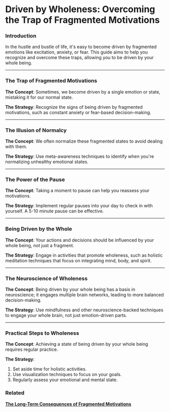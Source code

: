 # Driven by Wholeness: Overcoming the Trap of Fragmented Motivations

### **Introduction**

In the hustle and bustle of life, it's easy to become driven by fragmented emotions like excitation, anxiety, or fear. This guide aims to help you recognize and overcome these traps, allowing you to be driven by your whole being.

---

### **The Trap of Fragmented Motivations**

**The Concept**: Sometimes, we become driven by a single emotion or state, mistaking it for our normal state.

**The Strategy**: Recognize the signs of being driven by fragmented motivations, such as constant anxiety or fear-based decision-making.

---

### **The Illusion of Normalcy**

**The Concept**: We often normalize these fragmented states to avoid dealing with them.

**The Strategy**: Use meta-awareness techniques to identify when you're normalizing unhealthy emotional states.

---

### **The Power of the Pause**

**The Concept**: Taking a moment to pause can help you reassess your motivations.

**The Strategy**: Implement regular pauses into your day to check in with yourself. A 5-10 minute pause can be effective.

---

### **Being Driven by the Whole**

**The Concept**: Your actions and decisions should be influenced by your whole being, not just a fragment.

**The Strategy**: Engage in activities that promote wholeness, such as holistic meditation techniques that focus on integrating mind, body, and spirit.

---

### **The Neuroscience of Wholeness**

**The Concept**: Being driven by your whole being has a basis in neuroscience; it engages multiple brain networks, leading to more balanced decision-making.

**The Strategy**: Use mindfulness and other neuroscience-backed techniques to engage your whole brain, not just emotion-driven parts.

---

### **Practical Steps to Wholeness**

**The Concept**: Achieving a state of being driven by your whole being requires regular practice.

**The Strategy**:

1. Set aside time for holistic activities.
2. Use visualization techniques to focus on your goals.
3. Regularly assess your emotional and mental state.

### Related

[**The Long-Term Consequences of Fragmented Motivations**](The%20Long-Term%20Consequences%20of%20Fragmented%20Motivatio%2029f5fc7893d04b16add06427e4b91221.md)